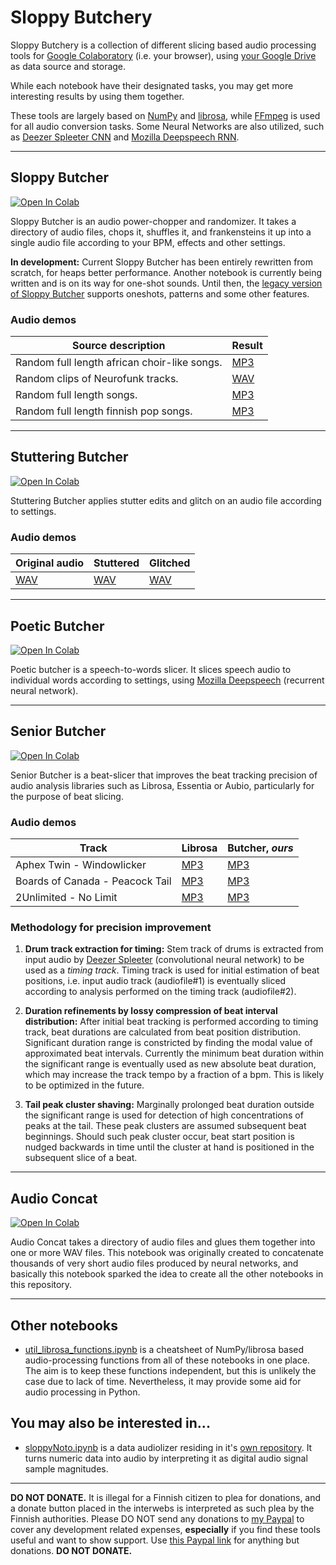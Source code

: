 # Sloppy Butchery

Sloppy Butchery is a collection of different slicing based audio processing tools for [Google Colaboratory](https://colab.research.google.com/) (i.e. your browser), using [your Google Drive](https://drive.google.com/drive/my-drive) as data source and storage.

While each notebook have their designated tasks, you may get more interesting results by using them together.

These tools are largely based on [NumPy](https://github.com/numpy/numpy) and [librosa](https://github.com/librosa/librosa), while [FFmpeg](https://github.com/FFmpeg/FFmpeg) is used for all audio conversion tasks. Some Neural Networks are also utilized, such as [Deezer Spleeter CNN](https://github.com/deezer/spleeter) and [Mozilla Deepspeech RNN](https://github.com/mozilla/DeepSpeech).

---

## Sloppy Butcher
[![Open In Colab](https://colab.research.google.com/assets/colab-badge.svg)](https://colab.research.google.com/github/olaviinha/SloppyButchery/blob/main/SloppyButcher.ipynb)

Sloppy Butcher is an audio power-chopper and randomizer. It takes a directory of audio files, chops it, shuffles it, and frankensteins it up into a single audio file according to your BPM, effects and other settings.

**In development:** Current Sloppy Butcher has been entirely rewritten from scratch, for heaps better performance. Another notebook is currently being written and is on its way for one-shot sounds. Until then, the [legacy version of Sloppy Butcher](https://colab.research.google.com/github/olaviinha/SloppyButchery/blob/main/legacy/sloppyButcher_v0_07.ipynb) supports oneshots, patterns and some other features.

### Audio demos

Source description | Result
------------ | ------------
Random full length african choir-like songs. | [MP3](https://olaviinha.storage.googleapis.com/sloppyButcher-randomafricansongs.mp3)
Random clips of Neurofunk tracks. | [WAV](https://storage.googleapis.com/olaviinha/github/sloppy-butcher/frankenstein_qaxu_20201018-195708__162bpm.wav)
Random full length songs. | [MP3](https://olaviinha.storage.googleapis.com/sloppyButcher-deeperhellpreset.mp3)
Random full length finnish pop songs. | [MP3](https://olaviinha.storage.googleapis.com/sloppyButcher-randomfinnishsongs.mp3)

---

## Stuttering Butcher
[![Open In Colab](https://colab.research.google.com/assets/colab-badge.svg)](https://colab.research.google.com/github/olaviinha/SloppyButchery/blob/main/StutteringButcher.ipynb)

Stuttering Butcher applies stutter edits and glitch on an audio file according to settings.

### Audio demos

Original audio | Stuttered | Glitched
------------ | ------------ | ------------- |
[WAV](https://storage.googleapis.com/olaviinha/github/stuttering-butcher/theroom1-dry.wav) | [WAV](https://storage.googleapis.com/olaviinha/github/stuttering-butcher/theroom1-stuttered.wav) | [WAV](https://storage.googleapis.com/olaviinha/github/stuttering-butcher/theroom1-glitch.wav) |

---

## Poetic Butcher
[![Open In Colab](https://colab.research.google.com/assets/colab-badge.svg)](https://colab.research.google.com/github/olaviinha/SloppyButchery/blob/main/PoeticButcher.ipynb)

Poetic butcher is a speech-to-words slicer. It slices speech audio to individual words according to settings, using [Mozilla Deepspeech](https://github.com/mozilla/DeepSpeech) (recurrent neural network).

---

## Senior Butcher
[![Open In Colab](https://colab.research.google.com/assets/colab-badge.svg)](https://colab.research.google.com/github/olaviinha/SloppyButchery/blob/main/SeniorButcher.ipynb)

Senior Butcher is a beat-slicer that improves the beat tracking precision of audio analysis libraries such as Librosa, Essentia or Aubio, particularly for the purpose of beat slicing.

### Audio demos

Track | Librosa | Butcher, _ours_
------------ | ------------ | ------------- |
Aphex Twin - Windowlicker | [MP3](https://storage.googleapis.com/olaviinha/hpbs/demo_librosa_windowlicker.mp3) | [MP3](https://storage.googleapis.com/olaviinha/hpbs/demo_pbs_windowlicker.mp3)  |
Boards of Canada - Peacock Tail | [MP3](https://storage.googleapis.com/olaviinha/hpbs/demo_librosa_boc-peacocktail.mp3) | [MP3](https://storage.googleapis.com/olaviinha/hpbs/demo_pbs_boc-peacocktail.mp3)  |
2Unlimited - No Limit | [MP3](https://storage.googleapis.com/olaviinha/hpbs/demo_librosa_2unlimited-nolimit.mp3) | [MP3](https://storage.googleapis.com/olaviinha/hpbs/demo_pbs_2unlimited-nolimit.mp3)

### Methodology for precision improvement

1. **Drum track extraction for timing:** Stem track of drums is extracted from input audio by [Deezer Spleeter](https://github.com/deezer/spleeter) (convolutional neural network) to be used as a _timing track_. Timing track is used for initial estimation of beat positions, i.e. input audio track (audiofile#1) is eventually sliced according to analysis performed on the timing track (audiofile#2).

2. **Duration refinements by lossy compression of beat interval distribution:** After initial beat tracking is performed according to timing track, beat durations are calculated from beat position distribution. Significant duration range is constricted by finding the modal value of approximated beat intervals. Currently the minimum beat duration within the significant range is eventually used as new absolute beat duration, which may increase the track tempo by a fraction of a bpm. This is likely to be optimized in the future.

3. **Tail peak cluster shaving:** Marginally prolonged beat duration outside the significant range is used for detection of high concentrations of peaks at the tail. These peak clusters are assumed subsequent beat beginnings. Should such peak cluster occur, beat start position is nudged backwards in time until the cluster at hand is positioned in the subsequent slice of a beat. 

---

## Audio Concat
[![Open In Colab](https://colab.research.google.com/assets/colab-badge.svg)](https://colab.research.google.com/github/olaviinha/SloppyButchery/blob/main/util_AudioConcat.ipynb)

Audio Concat takes a directory of audio files and glues them together into one or more WAV files. This notebook was originally created to concatenate thousands of very short audio files produced by neural networks, and basically this notebook sparked the idea to create all the other notebooks in this repository.

---

## Other notebooks

- [util_librosa_functions.ipynb](https://colab.research.google.com/github/olaviinha/SloppyButchery/blob/main/util_librosa_functions.ipynb) is a cheatsheet of NumPy/librosa based audio-processing functions from all of these notebooks in one place. The aim is to keep these functions independent, but this is unlikely the case due to lack of time. Nevertheless, it may provide some aid for audio processing in Python.

## You may also be interested in...
- [sloppyNoto.ipynb](https://colab.research.google.com/github/olaviinha/SloppyNoto/blob/master/sloppyNoto.ipynb) is a data audiolizer residing in it's [own repository](https://github.com/olaviinha/SloppyNoto). It turns numeric data into audio by interpreting it as digital audio signal sample magnitudes.

---

**DO NOT DONATE.** It is illegal for a Finnish citizen to plea for donations, and a donate button placed in the interwebs is interpreted as such plea by the Finnish authorities. Please DO NOT send any donations to [my Paypal](https://paypal.me/oinha) to cover any development related expenses, **especially** if you find these tools useful and want to show support. Use [this Paypal link](https://paypal.me/oinha) for anything but donations. **DO NOT DONATE.**
